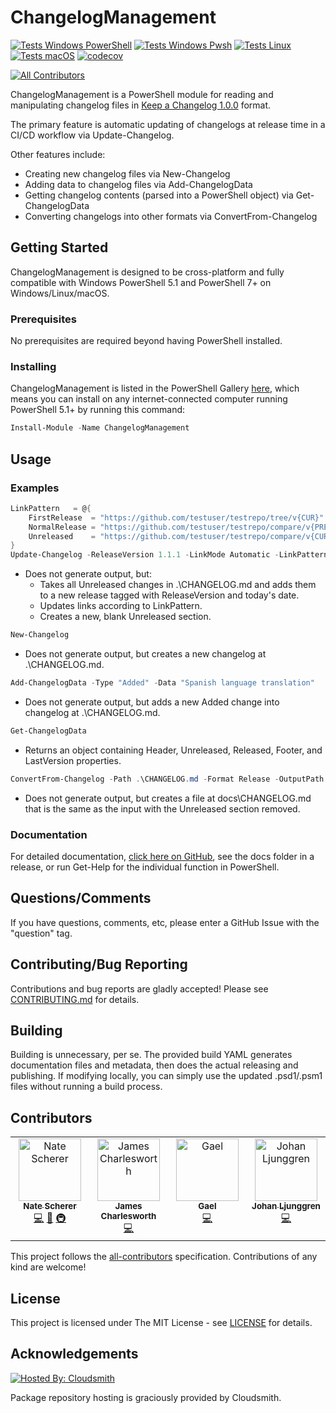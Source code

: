 # ChangelogManagement

[![Tests Windows PowerShell](https://raw.githubusercontent.com/gist/natescherer/aaaff94b47d7bf3029e61b95d6f4557c/raw/78c318d11859cc3601f79c54229f39d0f4d9466c/ChangelogManagement_TestResults_Windows_powershell.md_badge.svg)](https://gist.github.com/natescherer/aaaff94b47d7bf3029e61b95d6f4557c)
[![Tests Windows Pwsh](https://raw.githubusercontent.com/gist/natescherer/c77c8bb9fe0066f4488621a199ebedc5/raw/a1ac84cd380e76b8247de997761ec864b8443597/ChangelogManagement_TestResults_Windows_pwsh.md_badge.svg)](https://gist.github.com/natescherer/c77c8bb9fe0066f4488621a199ebedc5)
[![Tests Linux](https://raw.githubusercontent.com/gist/natescherer/e91fdb66a9fdd83c2d329a513d477cc9/raw/eaa3fc9500e82e5ad242af7ab54ae65fa8f6811d/ChangelogManagement_TestResults_Linux_pwsh.md_badge.svg)](https://gist.github.com/natescherer/e91fdb66a9fdd83c2d329a513d477cc9)
[![Tests macOS](https://raw.githubusercontent.com/gist/natescherer/120b8e0b4fa7a2a68ba69f7ddc2c5b0a/raw/fbab2c80e2a1f2f0311d07cbdf7934491eded948/ChangelogManagement_TestResults_macOS_pwsh.md_badge.svg)](https://gist.github.com/natescherer/120b8e0b4fa7a2a68ba69f7ddc2c5b0a)
[![codecov](https://codecov.io/gh/natescherer/ChangelogManagement/branch/main/graph/badge.svg?token=rXSOfdrmo2)](https://codecov.io/gh/natescherer/ChangelogManagement)
<!-- ALL-CONTRIBUTORS-BADGE:START - Do not remove or modify this section -->
[![All Contributors](https://img.shields.io/badge/all_contributors-4-orange.svg?style=flat-square)](#contributors-)
<!-- ALL-CONTRIBUTORS-BADGE:END -->

ChangelogManagement is a PowerShell module for reading and manipulating changelog files in [Keep a Changelog 1.0.0](https://keepachangelog.com/en/1.0.0/) format.

The primary feature is automatic updating of changelogs at release time in a CI/CD workflow via Update-Changelog.

Other features include:

- Creating new changelog files via New-Changelog
- Adding data to changelog files via Add-ChangelogData
- Getting changelog contents (parsed into a PowerShell object) via Get-ChangelogData
- Converting changelogs into other formats via ConvertFrom-Changelog

## Getting Started

ChangelogManagement is designed to be cross-platform and fully compatible with Windows PowerShell 5.1 and PowerShell 7+ on Windows/Linux/macOS.

### Prerequisites

No prerequisites are required beyond having PowerShell installed.

### Installing

ChangelogManagement is listed in the PowerShell Gallery [here](https://www.powershellgallery.com/packages/ChangelogManagement), which means you can install on any internet-connected computer running PowerShell 5.1+ by running this command:

```PowerShell
Install-Module -Name ChangelogManagement
```

## Usage

### Examples

``` PowerShell
LinkPattern   = @{
    FirstRelease  = "https://github.com/testuser/testrepo/tree/v{CUR}"
    NormalRelease = "https://github.com/testuser/testrepo/compare/v{PREV}..v{CUR}"
    Unreleased    = "https://github.com/testuser/testrepo/compare/v{CUR}..HEAD"
}
Update-Changelog -ReleaseVersion 1.1.1 -LinkMode Automatic -LinkPattern $LinkPattern
```

- Does not generate output, but:
  - Takes all Unreleased changes in .\CHANGELOG.md and adds them to a new release tagged with ReleaseVersion and today's date.
  - Updates links according to LinkPattern.
  - Creates a new, blank Unreleased section.

``` PowerShell
New-Changelog
```

- Does not generate output, but creates a new changelog at .\CHANGELOG.md.

``` PowerShell
Add-ChangelogData -Type "Added" -Data "Spanish language translation"
```

- Does not generate output, but adds a new Added change into changelog at  .\CHANGELOG.md.

``` PowerShell
Get-ChangelogData
```

- Returns an object containing Header, Unreleased, Released, Footer, and LastVersion properties.

``` PowerShell
ConvertFrom-Changelog -Path .\CHANGELOG.md -Format Release -OutputPath docs\CHANGELOG.md
```

- Does not generate output, but creates a file at docs\CHANGELOG.md that is the same as the input with the Unreleased section removed.

### Documentation

For detailed documentation, [click here on GitHub](docs), see the docs folder in a release, or run Get-Help for the individual function in PowerShell.

## Questions/Comments

If you have questions, comments, etc, please enter a GitHub Issue with the "question" tag.

## Contributing/Bug Reporting

Contributions and bug reports are gladly accepted! Please see [CONTRIBUTING.md](CONTRIBUTING.md) for details.

## Building

Building is unnecessary, per se. The provided build YAML generates documentation files and metadata, then does the actual releasing and publishing. If modifying locally, you can simply use the updated .psd1/.psm1 files without running a build process.

## Contributors

<!-- ALL-CONTRIBUTORS-LIST:START - Do not remove or modify this section -->
<!-- prettier-ignore-start -->
<!-- markdownlint-disable -->
<table>
  <tbody>
    <tr>
      <td align="center" valign="top" width="14.28%"><a href="https://www.linkedin.com/in/natescherer01/"><img src="https://avatars.githubusercontent.com/u/376408?v=4?s=100" width="100px;" alt="Nate Scherer"/><br /><sub><b>Nate Scherer</b></sub></a><br /><a href="https://github.com/natescherer/ChangelogManagement/commits?author=natescherer" title="Code">💻</a> <a href="https://github.com/natescherer/ChangelogManagement/commits?author=natescherer" title="Documentation">📖</a> <a href="#infra-natescherer" title="Infrastructure (Hosting, Build-Tools, etc)">🚇</a></td>
      <td align="center" valign="top" width="14.28%"><a href="https://github.com/jcharlesworthuk"><img src="https://avatars.githubusercontent.com/u/9157892?v=4?s=100" width="100px;" alt="James Charlesworth"/><br /><sub><b>James Charlesworth</b></sub></a><br /><a href="https://github.com/natescherer/ChangelogManagement/commits?author=jcharlesworthuk" title="Code">💻</a></td>
      <td align="center" valign="top" width="14.28%"><a href="https://gaelcolas.com/"><img src="https://avatars.githubusercontent.com/u/8962101?v=4?s=100" width="100px;" alt="Gael"/><br /><sub><b>Gael</b></sub></a><br /><a href="https://github.com/natescherer/ChangelogManagement/commits?author=gaelcolas" title="Code">💻</a></td>
      <td align="center" valign="top" width="14.28%"><a href="https://se.linkedin.com/in/johanljunggren"><img src="https://avatars.githubusercontent.com/u/7189721?v=4?s=100" width="100px;" alt="Johan Ljunggren"/><br /><sub><b>Johan Ljunggren</b></sub></a><br /><a href="https://github.com/natescherer/ChangelogManagement/commits?author=johlju" title="Code">💻</a></td>
    </tr>
  </tbody>
</table>

<!-- markdownlint-restore -->
<!-- prettier-ignore-end -->

<!-- ALL-CONTRIBUTORS-LIST:END -->

This project follows the [all-contributors](https://allcontributors.org) specification.
Contributions of any kind are welcome!

## License

This project is licensed under The MIT License - see [LICENSE](LICENSE) for details.

## Acknowledgements

[![Hosted By: Cloudsmith](https://img.shields.io/badge/OSS%20hosting%20by-cloudsmith-blue?logo=cloudsmith&style=flat-square)](https://cloudsmith.com)

Package repository hosting is graciously provided by Cloudsmith.
